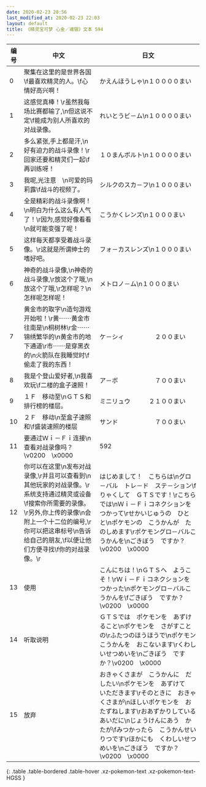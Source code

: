 ```yaml
---
date: 2020-02-23 20:56
last_modified_at: 2020-02-23 22:03
layout: default
title: 《精灵宝可梦 心金／魂银》文本 594
---
```

| 编号 | 中文 | 日文 |
| ---- | ---- | ---- |
| 0 | 聚集在这里的是世界各国\f最喜欢精灵的人。\f心情好高兴啊！ | かえんほうしゃ\n１００００まい |
| 1 | 这感觉真棒！\r虽然我每场比赛都输了,\n但这说不定\f能成为别人所喜欢的对战录像。 | れいとうビ－ム\n１００００まい |
| 2 | 多么紧张,手上都是汗,\n好有迫力的战斗录像！\r回家还要和精灵们一起\f再训练呀！ | １０まんボルト\n１００００まい |
| 3 | 我呢,光注意　\n可爱的玛莉露\f战斗的视频了。 | シルクのスカ－フ\n１０００まい |
| 4 | 全是精彩的战斗录像啊！\n明白为什么这么有人气了！\r因为,感觉好像看看\n就可能变强了呢！ | こうかくレンズ\n１０００まい |
| 5 | 这样每天都享受着战斗录像。\r这就是所谓绅士的嗜好吧。 | フォ－カスレンズ\n１０００まい |
| 6 | 神奇的战斗录像,\n神奇的战斗录像,\r放这个了哦,\n放这个了哦,\r怎样呢？\n怎样呢怎样呢！ | メトロノ－ム\n１０００まい |
| 7 | 黄金市的取字\n造句游戏开始啦！\r黄⋯⋯黄金市往南是\n桐树林\r金⋯⋯锦绣繁华的\n黄金市的地下通道\r市⋯⋯是穿黑衣的\n火箭队在我睡觉时\f偷走了我的东西！ | ケ－シィ　　　　　２００まい |
| 8 | 我是个登山爱好者,\n我喜欢玩\f二楼的盒子速照！ | ア－ボ　　　　　　７００まい |
| 9 | １Ｆ　移动至\nＧＴＳ和排行榜的楼层。 | ミニリュウ　　　２１００まい |
| 10 | ２Ｆ　移动\n至盒子速照和\f盛装速照的楼层 | サンド　　　　　　７００まい |
| 11 | 要通过Ｗｉ－Ｆｉ连接\n查看对战录像吗？\v0200　\x0000 | 592 |
| 12 | 你可以在这里\n发布对战录像,\r并且可以查看到\n其他玩家的对战录像。\r系统支持通过精灵或设备\f搜索你所需要的录像。\r另外,你上传的录像\n会附上一个十二位的编号,\r你可以把这串标号\n告诉给自己的朋友,\f以便让他们方便寻找\f你的对战录像。\r | はじめまして！　こちらは\nグロ－バル　トレ－ド　ステ－ション\fりゃくして　ＧＴＳです！\rこちらでは\nＷｉ－Ｆｉコネクションを　つかって\rせかいじゅうの　ひと　と\nポケモンの　こうかんが　たのしめます\rポケモングロ－バルこうかんを\nごきぼう　ですか？\v0200　\x0000 |
| 13 | 使用 | こんにちは！\nＧＴＳへ　ようこそ！\rＷｉ－Ｆｉコネクションを　つかった\nポケモングロ－バルこうかんを\fごきぼう　ですか？\v0200　\x0000 |
| 14 | 听取说明 | ＧＴＳでは　ポケモンを　あずけること\nポケモンを　さがすこと　の\rふたつのほうほうで\nポケモンこうかんを　おこないます\rくわしいせつめいを\nごきぼう　ですか？\v0200　\x0000 |
| 15 | 放弃 | おきゃくさまが　こうかんに　だしたい\nポケモンを　あずけて　いただきます\rそのときに　おきゃくさまが\nほしいポケモンを　おたずねします\rおあずかりしている　あいだに\nじょうけんにあう　かたが\fみつかったら　こうかんせいりつです\rほかにも　くわしいせつめいを\nごきぼう　ですか？\v0200　\x0000 |
{: .table .table-bordered .table-hover .xz-pokemon-text .xz-pokemon-text-HGSS }